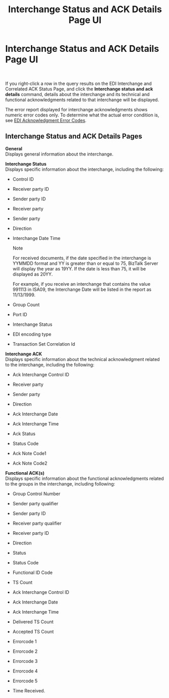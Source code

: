 ﻿---
title: Interchange Status and ACK Details Page UI
TOCTitle: Interchange Status and ACK Details Page UI
ms:assetid: d4322d4d-683b-4fb3-a71e-1c6ccf82c2c8
ms:mtpsurl: https://msdn.microsoft.com/en-us/library/Bb226549(v=BTS.80)
ms:contentKeyID: 51531596
ms.date: 08/30/2017
mtps_version: v=BTS.80
f1_keywords:
- bts10.edir2.status.interchange.ack
---

# Interchange Status and ACK Details Page UI

 

If you right-click a row in the query results on the EDI Interchange and Correlated ACK Status Page, and click the **Interchange status and ack details** command, details about the interchange and its technical and functional acknowledgments related to that interchange will be displayed.

The error report displayed for interchange acknowledgments shows numeric error codes only. To determine what the actual error condition is, see [EDI Acknowledgment Error Codes](https://msdn.microsoft.com/en-us/library/bb245948\(v=bts.80\)).

## Interchange Status and ACK Details Pages

**General**  
Displays general information about the interchange.

**Interchange Status**  
Displays specific information about the interchange, including the following:

  - Control ID

  - Receiver party ID

  - Sender party ID

  - Receiver party

  - Sender party

  - Direction

  - Interchange Date Time
    

    > [!NOTE]
    > <P>For received documents, if the date specified in the interchange is YYMMDD format and YY is greater than or equal to 75, BizTalk Server will display the year as 19YY. If the date is less than 75, it will be displayed as 20YY.</P>
    > <P>For example, if you receive an interchange that contains the value 991113 in ISA09, the Interchange Date will be listed in the report as 11/13/1999.</P>



  - Group Count

  - Port ID

  - Interchange Status

  - EDI encoding type

  - Transaction Set Correlation Id

**Interchange ACK**  
Displays specific information about the technical acknowledgment related to the interchange, including the following:

  - Ack Interchange Control ID

  - Receiver party

  - Sender party

  - Direction

  - Ack Interchange Date

  - Ack Interchange Time

  - Ack Status

  - Status Code

  - Ack Note Code1

  - Ack Note Code2

**Functional ACK(s)**  
Displays specific information about the functional acknowledgments related to the groups in the interchange, including following:

  - Group Control Number

  - Sender party qualifier

  - Sender party ID

  - Receiver party qualifier

  - Receiver party ID

  - Direction

  - Status

  - Status Code

  - Functional ID Code

  - TS Count

  - Ack Interchange Control ID

  - Ack Interchange Date

  - Ack Interchange Time

  - Delivered TS Count

  - Accepted TS Count

  - Errorcode 1

  - Errorcode 2

  - Errorcode 3

  - Errorcode 4

  - Errorcode 5

  - Time Received.

